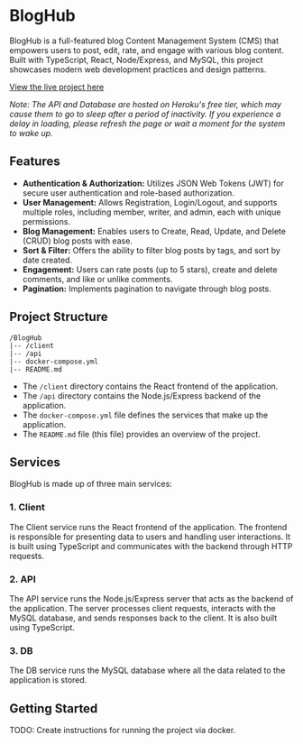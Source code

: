 # BlogHub

BlogHub is a full-featured blog Content Management System (CMS) that empowers users to post, edit, rate, and engage with various blog content. Built with TypeScript, React, Node/Express, and MySQL, this project showcases modern web development practices and design patterns.

[View the live project here](https://chrisnotthere.github.io/BlogHub)

_Note: The API and Database are hosted on Heroku's free tier, which may cause them to go to sleep after a period of inactivity. If you experience a delay in loading, please refresh the page or wait a moment for the system to wake up._

## Features
  - **Authentication & Authorization:** Utilizes JSON Web Tokens (JWT) for secure user authentication and role-based authorization.
  - **User Management:** Allows Registration, Login/Logout, and supports multiple roles, including member, writer, and admin, each with unique permissions.
  - **Blog Management:** Enables users to Create, Read, Update, and Delete (CRUD) blog posts with ease.
  - **Sort & Filter:** Offers the ability to filter blog posts by tags, and sort by date created.
  - **Engagement:** Users can rate posts (up to 5 stars), create and delete comments, and like or unlike comments.
  - **Pagination:** Implements pagination to navigate through blog posts.

## Project Structure

```
/BlogHub
|-- /client
|-- /api
|-- docker-compose.yml
|-- README.md
```

- The `/client` directory contains the React frontend of the application.
- The `/api` directory contains the Node.js/Express backend of the application.
- The `docker-compose.yml` file defines the services that make up the application.
- The `README.md` file (this file) provides an overview of the project.

## Services

BlogHub is made up of three main services:

### 1. Client

The Client service runs the React frontend of the application. The frontend is responsible for presenting data to users and handling user interactions. It is built using TypeScript and communicates with the backend through HTTP requests.

### 2. API

The API service runs the Node.js/Express server that acts as the backend of the application. The server processes client requests, interacts with the MySQL database, and sends responses back to the client. It is also built using TypeScript.

### 3. DB

The DB service runs the MySQL database where all the data related to the application is stored.

## Getting Started

TODO: Create instructions for running the project via docker.

